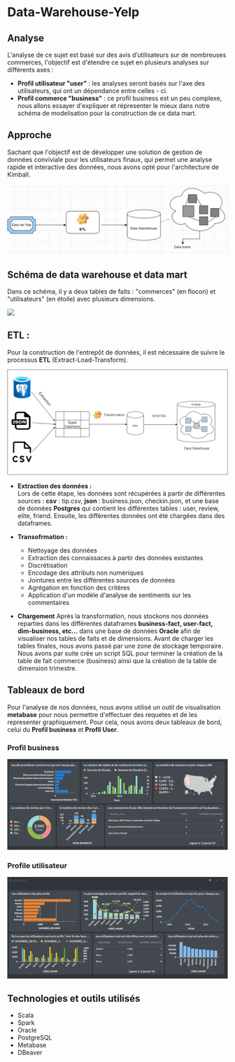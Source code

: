 # Data-Warehouse-Yelp

## Analyse 
L'analyse de ce sujet est basé sur des avis d’utilisateurs sur de nombreuses commerces, l'objectif est d'étendre ce sujet en plusieurs analyses  sur différents axes : 

- **Profil utilisateur "user"** : 
    les analyses seront basés sur l'axe des utilisateurs, qui ont un dépendance entre celles - ci.
- **Profil commerce "business"** : 
    ce profil business est un peu complexe, nous allons essayer d'expliquer et répresenter le mieux dans notre schéma de modelisation pour la construction de ce data mart.
    
## Approche

Sachant que l'objectif est de développer une solution de gestion de données conviviale pour les utilisateurs finaux, qui permet une analyse rapide et interactive des données, nous avons opté pour l'architecture de Kimball.<br>

![](images/DataMarts.png)

## Schéma de data warehouse et data mart

Dans ce schéma, il y a deux tables de faits : "commerces" (en flocon) et "utilisateurs" (en étoile) avec plusieurs dimensions.

![](images/shéma.png)

## ETL : 
Pour la construction de l'entrepôt de données, il est nécessaire de suivre le processus **ETL** (Extract-Load-Transform).

![](images/etl.png)

- **Extraction des données :**  
Lors de cette étape, les données sont récupérées à partir de différentes sources : **csv** : tip.csv, **json** : business.json, checkin.json, et une base de données **Postgres** qui contient les différentes tables : user, review, elite, friend. Ensuite, les différentes données ont été chargées dans des dataframes.

- **Transofrmation :** 
  - Nettoyage des données 
  - Extraction des connaissaces à partir des données existantes
  - Discrétisation
  - Encodage des attributs non numériques
  - Jointures entre les différentes sources de données
  - Agrégation en fonction des critères
  - Application d'un modèle d'analyse de sentiments sur les commentaires

- **Chargement** 
Après la transformation, nous stockons nos données reparties dans les différentes dataframes **business-fact, user-fact, dim-business, etc...** dans une base de données **Oracle** afin de visualiser nos tables de faits et de dimensions.
Avant de charger les tables finales, nous avons passé par une zone de stockage temporaire. Nous avons par suite crée un script SQL pour terminer la création de la table de fait commerce (business) ainsi que la création de la table de dimension trimestre.


## Tableaux de bord

Pour l'analyse de nos données, nous avons utilisé un outil de visualisation **metabase** pour nous permettre d'effectuer des requetes et de les representer graphiquement.
Pour cela, nous avons deux tableaux de bord, celui du **Profil business** et **Profil User**.
### Profil business 

![](images/dashboard_business.png)

### Profile utilisateur 

![](images/dashboard_user.png)

## Technologies et outils utilisés
- Scala
- Spark
- Oracle
- PostgreSQL
- Metabase
- DBeaver
